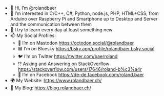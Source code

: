 - 👋 Hi, I’m @rolandbaer
- 👀 I’m interested in C/C++, C#, Python, node.js, PHP, HTML+CSS; from Arduino over Raspberry Pi and Smartphone up to Desktop and Server and the communication between them
- 🌱 I try to learn every day at least something new
- 📫 My Social Profiles:
    -  🐘 I’m on Mastodon <a rel="me" href="https://troet.cafe/@rolandbaer">https://octodon.social/@rolandbaer</a>
    -  🟦 I’m on Bluesky <https://bsky.app/profile/rolandbaer.bsky.social>
    -  🐦 I’m on Twitter <https://twitter.com/baerroland>
    -  ⁉️ Asking and Answering on StackOverflow <https://stackoverflow.com/users/17646/roland-b%c3%a4r>
    -  📘 I’m on Facebook <https://de-de.facebook.com/roland.baer>
- 🌍 My Website: <https://www.rolandbaer.ch/>
- 📝 My Blog: <https://blog.rolandbaer.ch/>
<!---
rolandbaer/rolandbaer is a ✨ special ✨ repository because its `README.md` (this file) appears on your GitHub profile.
You can click the Preview link to take a look at your changes.
--->
